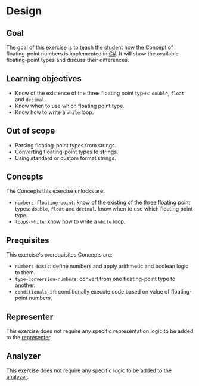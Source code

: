 # Design

## Goal

The goal of this exercise is to teach the student how the Concept of floating-point numbers is implemented in [C#][docs.microsoft.com-floating-point-numeric-types]. It will show the available floating-point types and discuss their differences.

## Learning objectives

- Know of the existence of the three floating point types: `double`, `float` and `decimal`.
- Know when to use which floating point type.
- Know how to write a `while` loop.

## Out of scope

- Parsing floating-point types from strings.
- Converting floating-point types to strings.
- Using standard or custom format strings.

## Concepts

The Concepts this exercise unlocks are:

- `numbers-floating-point`: know of the existing of the three floating point types: `double`, `float` and `decimal`. know when to use which floating point type.
- `loops-while`: know how to write a `while` loop.

## Prequisites

This exercise's prerequisites Concepts are:

- `numbers-basic`: define numbers and apply arithmetic and boolean logic to them.
- `type-conversion-numbers`: convert from one floating-point type to another.
- `conditionals-if`: conditionally execute code based on value of floating-point numbers.

## Representer

This exercise does not require any specific representation logic to be added to the [representer][representer].

## Analyzer

This exercise does not require any specific logic to be added to the [analyzer][analyzer].

[analyzer]: https://github.com/exercism/csharp-analyzer
[representer]: https://github.com/exercism/csharp-representer
[docs.microsoft.com-floating-point-numeric-types]: https://docs.microsoft.com/en-us/dotnet/csharp/language-reference/builtin-types/floating-point-numeric-types
